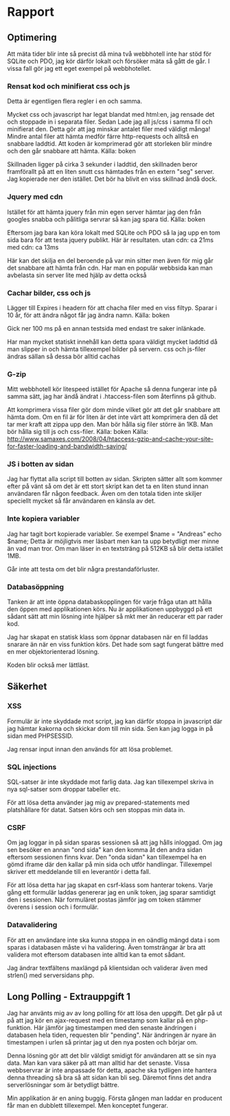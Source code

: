 # Rapport

## Optimering

Att mäta tider blir inte så precist då mina två webbhotell inte har stöd för SQLite och PDO, jag kör därför lokalt och försöker mäta så gått de går. I vissa fall gör jag ett eget exempel på webbhotellet.

### Rensat kod och minifierat css och js
Detta är egentligen flera regler i en och samma.

Mycket css och javascript har legat blandat med html:en, jag rensade det och stoppade in i separata filer. Sedan Lade jag all js/css i samma fil och minifierat den. Detta gör att jag minskar antalet filer med väldigt många! Mindre antal filer att hämta medför färre http-requests och alltså en snabbare laddtid. Att koden är komprimerad gör att storleken blir mindre och den går snabbare att hämta.
Källa: boken

Skillnaden ligger på cirka 3 sekunder i laddtid, den skillnaden beror framförallt på att en liten snutt css hämtades från en extern "seg" server. Jag kopierade ner den istället. Det bör ha blivit en viss skillnad ändå dock.

### Jquery med cdn
Istället för att hämta jquery från min egen server hämtar jag den från googles snabba och pålitliga servrar så kan jag spara tid.
Källa: boken

Eftersom jag bara kan köra lokalt med SQLite och PDO så la jag upp en tom sida bara för att testa jquery publikt. Här är resultaten.
utan cdn: ca 21ms
med cdn: ca 13ms

Här kan det skilja en del beroende på var min sitter men även för mig går det snabbare att hämta från cdn. Har man en populär webbsida kan man avbelasta sin server lite med hjälp av detta också

### Cachar bilder, css och js
Lägger till Expires i headern för att chacha filer med en viss filtyp. Sparar i 10 år, för att ändra något får jag ändra namn.
Källa: boken

Gick ner 100 ms på en annan testsida med endast tre saker inlänkade.

Har man mycket statiskt innehåll kan detta spara väldigt mycket laddtid då man slipper in och hämta tillexempel bilder på servern. css och js-filer ändras sällan så dessa bör alltid cachas

### G-zip
Mitt webbhotell kör litespeed istället för Apache så denna fungerar inte på samma sätt, jag har ändå ändrat i .htaccess-filen som återfinns på github.

Att komprimera vissa filer gör dom minde vilket gör att det går snabbare att hämta dom. Om en fil är för liten är det inte värt att komprimera den då det tar mer kraft att zippa upp den. Man bör hålla sig filer större än 1KB. Man bör hålla sig till js och css-filer.
Källa: boken
Källa: http://www.samaxes.com/2008/04/htaccess-gzip-and-cache-your-site-for-faster-loading-and-bandwidth-saving/

### JS i botten av sidan
Jag har flyttat alla script till botten av sidan. Skripten sätter allt som kommer efter på vänt så om det är ett stort skript kan det ta en liten stund innan användaren får någon feedback. Även om den totala tiden inte skiljer speciellt mycket så får användaren en känsla av det.

### Inte kopiera variabler
Jag har tagit bort kopierade variabler. Se exempel
$name = "Andreas"
echo $name;
Detta är möjligtvis mer läsbart men kan ta upp betydligt mer minne än vad man tror. Om man läser in en textsträng på 512KB så blir detta istället 1MB.

Går inte att testa om det blir några prestandaförluster.

### Databasöppning
Tanken är att inte öppna databaskopplingen för varje fråga utan att hålla den öppen med applikationen körs. Nu är applikationen uppbyggd på ett sådant sätt att min lösning inte hjälper så mkt mer än reducerar ett par rader kod.

Jag har skapat en statisk klass som öppnar databasen när en fil laddas snarare än när en viss funktion körs. Det hade som sagt fungerat bättre med en mer objektorienterad lösning.

Koden blir också mer lättläst.

## Säkerhet

### XSS 
Formulär är inte skyddade mot script, jag kan därför stoppa in javascript där jag hämtar kakorna och skickar dom till min sida. Sen kan jag logga in på sidan med PHPSESSID.

Jag rensar input innan den används för att lösa problemet.

### SQL injections
SQL-satser är inte skyddade mot farlig data. Jag kan tillexempel skriva in nya sql-satser som droppar tabeller etc.

För att lösa detta använder jag mig av prepared-statements med platshållare för datat. Satsen körs och sen stoppas min data in.

### CSRF
Om jag loggar in på sidan sparas sessionen så att jag hålls inloggad. Om jag sen besöker en annan "ond sida" kan den komma åt den andra sidan eftersom sessionen finns kvar. Den "onda sidan" kan tillexempel ha en gömd iframe där den kallar på min sida och utför handlingar. Tillexempel skriver ett meddelande till en leverantör i detta fall.

För att lösa detta har jag skapat en csrf-klass som hanterar tokens. Varje gång ett formulär laddas genererar jag en unik token, jag sparar samtidigt den i sessionen. När formuläret postas jämför jag om token stämmer överens i session och i formulär.

### Datavalidering
För att en användare inte ska kunna stoppa in en oändlig mängd data i som sparas i databasen måste vi ha validering. Även tomsträngar är bra att validera mot eftersom databasen inte alltid kan ta emot sådant.

Jag ändrar textfältens maxlängd på klientsidan och validerar även med strlen() med serversidans php.

## Long Polling - Extrauppgift 1
Jag har använts mig av av long polling för att lösa den uppgift. Det går på ut på att jag kör en ajax-request med en timestamp som kallar på en php-funktion. Här jämför jag timestampen med den senaste ändringen i databasen hela tiden, requesten blir "pending". När ändringen är nyare än timestampen i urlen så printar jag ut den nya posten och börjar om.

Denna lösning gör att det blir väldigt smidigt för användaren att se sin nya data. Man kan vara säker på att man alltid har det senaste.
Vissa webbservrar är inte anpassade för detta, apache ska tydligen inte hantera denna threading så bra så att sidan kan bli seg. Däremot finns det andra serverlösningar som är betydligt bättre.

Min applikation är en aning buggig. Första gången man laddar en producent får man en dubblett tillexempel. Men konceptet fungerar.









